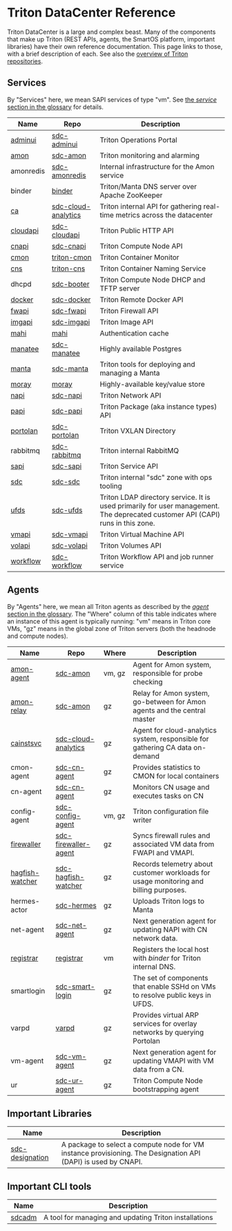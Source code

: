 # Triton DataCenter Reference

Triton DataCenter is a large and complex beast. Many of the components that make
up Triton (REST APIs, agents, the SmartOS platform, important libraries) have
their own reference documentation. This page links to those, with a brief
description of each. See also the [overview of Triton repositories](./repos.md).


## Services

By "Services" here, we mean SAPI services of type "vm". See [the *service*
section in the glossary](./glossary.md#service) for details.

| Name | Repo | Description |
| ---- | ---- | ----------- |
| [adminui](https://docs.joyent.com/private-cloud/install/operations-setup) | [sdc-adminui](https://github.com/joyent/sdc-adminui) | Triton Operations Portal |
| [amon](https://github.com/joyent/sdc-amon/blob/master/docs/index.md) | [sdc-amon](https://github.com/joyent/sdc-amon) | Triton monitoring and alarming |
| amonredis | [sdc-amonredis](https://github.com/joyent/sdc-amonredis) | Internal infrastructure for the Amon service |
| binder | [binder](https://github.com/joyent/binder) | Triton/Manta DNS server over Apache ZooKeeper |
| [ca](https://github.com/joyent/sdc-cloud-analytics/blob/master/docs/index.md) | [sdc-cloud-analytics](https://github.com/joyent/sdc-cloud-analytics) | Triton internal API for gathering real-time metrics across the datacenter |
| [cloudapi](https://github.com/joyent/sdc-cloudapi/blob/master/docs/index.md) | [sdc-cloudapi](https://github.com/joyent/sdc-cloudapi) | Triton Public HTTP API |
| [cnapi](https://github.com/joyent/sdc-cnapi/blob/master/docs/README.md) | [sdc-cnapi](https://github.com/joyent/sdc-cnapi) | Triton Compute Node API |
| [cmon](https://github.com/joyent/triton-cmon/blob/master/docs) | [triton-cmon](https://github.com/joyent/triton-cmon) | Triton Container Monitor |
| [cns](https://github.com/joyent/triton-cns/blob/master/docs/index.md) | [triton-cns](https://github.com/joyent/triton-cns) | Triton Container Naming Service |
| dhcpd | [sdc-booter](https://github.com/joyent/sdc-booter) | Triton Compute Node DHCP and TFTP server |
| [docker](https://github.com/joyent/sdc-docker/tree/master/docs/api) | [sdc-docker](https://github.com/joyent/sdc-docker) | Triton Remote Docker API |
| [fwapi](https://github.com/joyent/sdc-fwapi/blob/master/docs/index.md) | [sdc-fwapi](https://github.com/joyent/sdc-fwapi) | Triton Firewall API |
| [imgapi](https://github.com/joyent/sdc-imgapi/blob/master/docs/index.md) | [sdc-imgapi](https://github.com/joyent/sdc-imgapi) | Triton Image API |
| [mahi](https://github.com/joyent/mahi/blob/master/docs/index.md) | [mahi](https://github.com/joyent/mahi) | Authentication cache |
| [manatee](https://github.com/joyent/manatee/blob/master/docs/user-guide.md) | [sdc-manatee](https://github.com/joyent/sdc-manatee) | Highly available Postgres |
| [manta](https://github.com/joyent/sdc-manta/blob/master/docs/index.md) | [sdc-manta](https://github.com/joyent/sdc-manta) | Triton tools for deploying and managing a Manta |
| [moray](https://github.com/joyent/moray/blob/master/docs/index.md) | [moray](https://github.com/joyent/moray) | Highly-available key/value store |
| [napi](https://github.com/joyent/sdc-napi/blob/master/docs/index.md) | [sdc-napi](https://github.com/joyent/sdc-napi) | Triton Network API |
| [papi](https://github.com/joyent/sdc-papi/blob/master/docs/index.md) | [sdc-papi](https://github.com/joyent/sdc-papi) | Triton Package (aka instance types) API |
| [portolan](https://github.com/joyent/sdc-portolan/tree/master/docs) | [sdc-portolan](https://github.com/joyent/sdc-portolan) | Triton VXLAN Directory |
| rabbitmq | [sdc-rabbitmq](https://github.com/joyent/sdc-rabbitmq) | Triton internal RabbitMQ |
| [sapi](https://github.com/joyent/sdc-sapi/blob/master/docs/index.md) | [sdc-sapi](https://github.com/joyent/sdc-sapi) | Triton Service API |
| [sdc](https://github.com/joyent/sdc-sdc/blob/master/docs/index.md) | [sdc-sdc](https://github.com/joyent/sdc-sdc) | Triton internal "sdc" zone with ops tooling |
| [ufds](https://github.com/joyent/sdc-ufds/blob/master/docs/index.md) | [sdc-ufds](https://github.com/joyent/sdc-ufds) | Triton LDAP directory service. It is used primarily for user management. The deprecated customer API (CAPI) runs in this zone. |
| [vmapi](https://github.com/joyent/sdc-vmapi/blob/master/docs/index.md) | [sdc-vmapi](https://github.com/joyent/sdc-vmapi) | Triton Virtual Machine API |
| [volapi](https://github.com/joyent/sdc-volapi/blob/master/docs/api/README.md) | [sdc-volapi](https://github.com/joyent/sdc-volapi) | Triton Volumes API |
| [workflow](https://github.com/joyent/sdc-workflow/blob/master/docs/index.md) | [sdc-workflow](https://github.com/joyent/sdc-workflow) | Triton Workflow API and job runner service |

## Agents

By "Agents" here, we mean all Triton agents as described by the [*agent* section in
the glossary](./glossary.md#agent). The "Where" column of this table indicates
where an instance of this agent is typically running: "vm" means in Triton core
VMs, "gz" means in the global zone of Triton servers (both the headnode and
compute nodes).


| Name | Repo | Where | Description |
| ---- | ---- | ----- | ----------- |
| [amon-agent](https://github.com/joyent/sdc-amon/blob/master/docs/index.md) | [sdc-amon](https://github.com/joyent/sdc-amon) | vm, gz | Agent for Amon system, responsible for probe checking |
| [amon-relay](https://github.com/joyent/sdc-amon/blob/master/docs/index.md) | [sdc-amon](https://github.com/joyent/sdc-amon) | gz | Relay for Amon system, go-between for Amon agents and the central master |
| [cainstsvc](https://github.com/joyent/sdc-cloud-analytics/blob/master/docs/index.md) | [sdc-cloud-analytics](https://github.com/joyent/sdc-cloud-analytics) | gz | Agent for cloud-analytics system, responsible for gathering CA data on-demand |
| cmon-agent | [sdc-cn-agent](https://github.com/joyent/triton-cmon-agent) | gz | Provides statistics to CMON for local containers |
| cn-agent | [sdc-cn-agent](https://github.com/joyent/sdc-cn-agent) | gz | Monitors CN usage and executes tasks on CN |
| config-agent | [sdc-config-agent](https://github.com/joyent/sdc-config-agent) | vm, gz | Triton configuration file writer |
| [firewaller](https://github.com/joyent/sdc-fwapi/blob/master/docs/index.md) | [sdc-firewaller-agent](https://github.com/joyent/sdc-firewaller-agent) | gz | Syncs firewall rules and associated VM data from FWAPI and VMAPI. |
| [hagfish-watcher](https://github.com/joyent/sdc-hagfish-watcher/blob/master/docs/index.md) | [sdc-hagfish-watcher](https://github.com/joyent/sdc-hagfish-watcher) | gz | Records telemetry about customer workloads for usage monitoring and billing purposes. |
| hermes-actor | [sdc-hermes](https://github.com/joyent/sdc-hermes) | gz | Uploads Triton logs to Manta |
| net-agent | [sdc-net-agent](https://github.com/joyent/sdc-net-agent) | gz | Next generation agent for updating NAPI with CN network data. |
| [registrar](https://github.com/joyent/registrar/blob/master/README.md) | [registrar](https://github.com/joyent/registrar) | vm | Registers the local host with *binder* for Triton internal DNS. |
| smartlogin | [sdc-smart-login](https://github.com/joyent/sdc-smart-login) | gz | The set of components that enable SSHd on VMs to resolve public keys in UFDS. |
| varpd | [varpd](https://github.com/joyent/illumos-joyent/tree/master/usr/src/cmd/varpd) | gz | Provides virtual ARP services for overlay networks by querying Portolan |
| vm-agent | [sdc-vm-agent](https://github.com/joyent/sdc-vm-agent) | gz | Next generation agent for updating VMAPI with VM data from a CN. |
| ur | [sdc-ur-agent](https://github.com/joyent/sdc-ur-agent) | gz | Triton Compute Node bootstrapping agent |


## Important Libraries

| Name | Description |
| ---- | ----------- |
| [sdc-designation](https://github.com/joyent/sdc-designation/blob/master/docs/index.md) | A package to select a compute node for VM instance provisioning. The Designation API (DAPI) is used by CNAPI. |

## Important CLI tools

| Name | Description |
| ---- | ----------- |
| [sdcadm](https://github.com/joyent/sdcadm) | A tool for managing and updating Triton installations |
